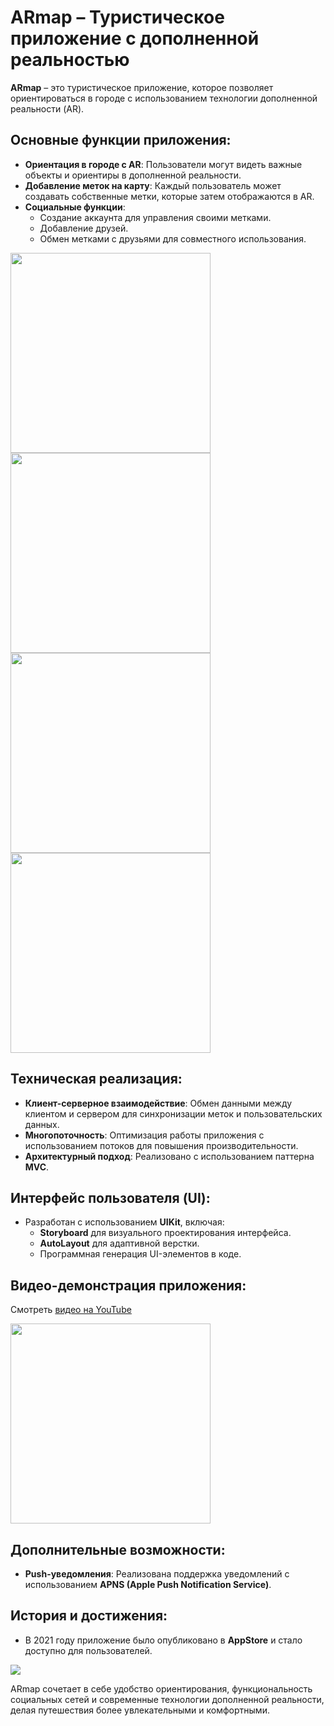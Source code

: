 # ARmap – Туристическое приложение с дополненной реальностью

**ARmap** – это туристическое приложение, которое позволяет ориентироваться в городе с использованием технологии дополненной реальности (AR). 

## Основные функции приложения:
- **Ориентация в городе с AR**: Пользователи могут видеть важные объекты и ориентиры в дополненной реальности.
- **Добавление меток на карту**: Каждый пользователь может создавать собственные метки, которые затем отображаются в AR.
- **Социальные функции**:
  - Создание аккаунта для управления своими метками.
  - Добавление друзей.
  - Обмен метками с друзьями для совместного использования.

<div>
  <img src="demonstration/mainScreen6-5.jpg" width="320">
  <img src="demonstration/addScreen6-5.jpg" width="320">
</div>
<div>
  <img src="demonstration/infoScreen6-5.jpg" width="320">
  <img src="demonstration/accountScreen6-5.jpg" width="320">
</div>

## Техническая реализация:
- **Клиент-серверное взаимодействие**: Обмен данными между клиентом и сервером для синхронизации меток и пользовательских данных.
- **Многопоточность**: Оптимизация работы приложения с использованием потоков для повышения производительности.
- **Архитектурный подход**: Реализовано с использованием паттерна **MVC**.

## Интерфейс пользователя (UI):
- Разработан с использованием **UIKit**, включая:
  - **Storyboard** для визуального проектирования интерфейса.
  - **AutoLayout** для адаптивной верстки.
  - Программная генерация UI-элементов в коде. 

## Видео-демонстрация приложения:
Смотреть [видео на YouTube](https://www.youtube.com/watch?v=rcMmFjktuFk)

<a href="demonstration/demonstration.mp4">
  <img src="demonstration/videoPreview.png" width="320">
</a>

## Дополнительные возможности:
- **Push-уведомления**: Реализована поддержка уведомлений с использованием **APNS (Apple Push Notification Service)**.

## История и достижения:
- В 2021 году приложение было опубликовано в **AppStore** и стало доступно для пользователей.
<img src="demonstration/appStore2021.png">

ARmap сочетает в себе удобство ориентирования, функциональность социальных сетей и современные технологии дополненной реальности, делая путешествия более увлекательными и комфортными.
